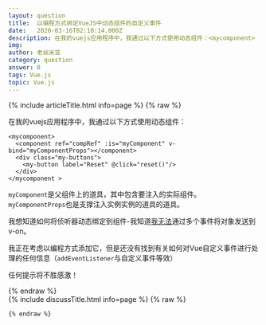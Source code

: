 ```yaml
---
layout: question
title:  以编程方式绑定VueJS中动态组件的自定义事件
date:   2020-03-16T02:10:14.000Z
description: 在我的vuejs应用程序中，我通过以下方式使用动态组件：<mycomponent>  <component ref="compRef"  is="m...
img: 
author: 老丝米亚
category: question
answer: 0
tags: Vue.js
topic: Vue.js
---
```

<div class="article-root">
  <div class="article">
    {% include articleTitle.html info=page %}
    {% raw %}
    <div class="article-content"><p><font style="vertical-align: inherit;"><font style="vertical-align: inherit;">在我的vuejs应用程序中，我通过以下方式使用动态组件：</font></font></p>

<pre><code>&lt;mycomponent&gt;<font></font>
  &lt;component ref="compRef" :is="myComponent" v-bind="myComponentProps"&gt;&lt;/component&gt;<font></font>
  &lt;div class="my-buttons"&gt;        <font></font>
    &lt;my-button label="Reset" @click="reset()"/&gt;<font></font>
  &lt;/div&gt;<font></font>
&lt;/mycomponent &gt;<font></font>
</code></pre>

<p><code>myComponent</code><font style="vertical-align: inherit;"><font style="vertical-align: inherit;">是父组件上的道具，其中包含要注入的实际组件。
</font></font><code>myComponentProps</code><font style="vertical-align: inherit;"><font style="vertical-align: inherit;">也是支撑注入实例实例的道具的道具。</font></font></p>

<p><font style="vertical-align: inherit;"><font style="vertical-align: inherit;">我想知道如何将侦听器动态绑定到组件-我知道</font></font><a href="https://github.com/vuejs/vue/issues/5578" rel="noreferrer"><font style="vertical-align: inherit;"><font style="vertical-align: inherit;">我无法</font></font></a><font style="vertical-align: inherit;"><font style="vertical-align: inherit;">通过多个事件将对象发送到v-on。</font></font></p>

<p><font style="vertical-align: inherit;"><font style="vertical-align: inherit;">我正在考虑以编程方式添加它，但是还没有找到有关如何对Vue自定义事件进行处理的任何信息（</font></font><code>addEventListener</code><font style="vertical-align: inherit;"><font style="vertical-align: inherit;">与自定义事件等效）</font></font></p>

<p><font style="vertical-align: inherit;"><font style="vertical-align: inherit;">任何提示将不胜感激！ </font></font></p></div>
    {% endraw %}
  </div>

  <div class="discuss-wrapper">
    {% include discussTitle.html info=page %}
    {% raw %}
    
    {% endraw %}
  </div>
<div>

